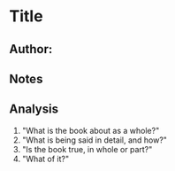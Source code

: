 # Title
## Author: 

## Notes


## Analysis
1. "What is the book about as a whole?"
2. "What is being said in detail, and how?"
3. "Is the book true, in whole or part?"
4. "What of it?"
